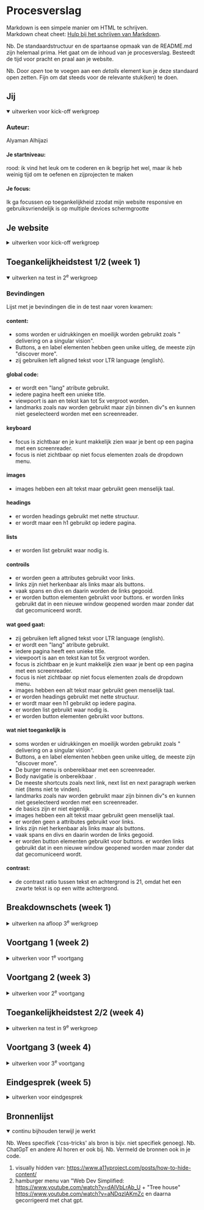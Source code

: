 # Procesverslag
Markdown is een simpele manier om HTML te schrijven.  
Markdown cheat cheet: [Hulp bij het schrijven van Markdown](https://github.com/adam-p/markdown-here/wiki/Markdown-Cheatsheet).

Nb. De standaardstructuur en de spartaanse opmaak van de README.md zijn helemaal prima. Het gaat om de inhoud van je procesverslag. Besteedt de tijd voor pracht en praal aan je website.

Nb. Door *open* toe te voegen aan een *details* element kun je deze standaard open zetten. Fijn om dat steeds voor de relevante stuk(ken) te doen.





## Jij

<details open>
  <summary>uitwerken voor kick-off werkgroep</summary>

  ### Auteur:
  Alyaman Alhijazi

  #### Je startniveau:
  rood: ik vind het leuk om te coderen en ik begrijp het wel, maar ik heb weinig tijd om te oefenen en zijprojecten te maken

  #### Je focus:
  Ik ga focussen op toegankelijkheid zzodat mijn website responsive en gebruiksvriendelijk is op multiple devices schermgrootte
 
</details>





## Je website

<details close>
  <summary>uitwerken voor kick-off werkgroep</summary>

  ### Je opdracht:
 ik ga de website koenigsegg namaken (https://www.koenigsegg.com/home)

  #### Screenshot(s) van de eerste pagina (small screen): 
  Home pagina 

  <img src="readme-images/Home1.png" width="375px" alt="Home pagina">
  <img src="readme-images/Home2.png" width="375px" alt="Home pagina">
  <img src="readme-images/Home3.png" width="375px" alt="Home pagina">
  <img src="readme-images/Home4.png" width="375px" alt="Home pagina">
  <img src="readme-images/Home5.png" width="375px" alt="Home pagina">
  <img src="readme-images/Home6.png" width="375px" alt="Home pagina">

  #### Screenshot(s) van de tweede pagina (small screen):
  About us pagina

  <img src="readme-images/About1.png" width="375px" alt="About us pagina">
  <img src="readme-images/About2.png" width="375px" alt="About us pagina">
  <img src="readme-images/About3.png" width="375px" alt="About us pagina">
  <img src="readme-images/About4.png" width="375px" alt="About us pagina">
  <img src="readme-images/About5.png" width="375px" alt="About us pagina">
  <img src="readme-images/About6.png" width="375px" alt="About us pagina">
  <img src="readme-images/About7.png" width="375px" alt="About us pagina">
 
</details>



## Toegankelijkheidstest 1/2 (week 1)

<details open>
  <summary>uitwerken na test in 2<sup>e</sup> werkgroep</summary>

  ### Bevindingen
  Lijst met je bevindingen die in de test naar voren kwamen:
  #### content:
  * soms worden er uidrukkingen en moeilijk worden gebruikt zoals " delivering on a singular vision".
  * Buttons, a en label elementen hebben geen unike uitleg, de meeste zijn "discover more".
  * zij gebruiken left aligned tekst voor LTR language (english).
  #### global code:
  * er wordt een "lang" atribute gebruikt.
  * iedere pagina heeft een unieke title.
  * viewpoort is aan en tekst kan tot 5x vergroot worden.
  * landmarks zoals nav worden gebruikt maar zijn binnen div"s en kunnen niet geselecteerd worden met een screenreader.
  #### keyboard
  * focus is zichtbaar en je kunt makkelijk zien waar je bent op een pagina met een screenreader.
  * focus is niet zichtbaar op niet focus elementen zoals de dropdown menu.
  #### images
  * images hebben een alt tekst maar gebruikt geen menselijk taal.
  #### headings
  * er worden headings gebruikt met nette structuur.
  * er wordt maar een h1 gebruikt op iedere pagina.
  #### lists
  * er worden list gebruikt waar nodig is.
  #### controils
  * er worden geen a attributes gebruikt voor links.
  * links zijn niet herkenbaar als links maar als buttons.
  * vaak spans en divs en daarin worden de links gegooid.
  * er worden button elementen gebruikt voor buttons.
  er worden links gebruikt dat in een nieuwe window geopened worden maar zonder dat dat gecomuniceerd wordt.
  #### wat goed gaat:
  * zij gebruiken left aligned tekst voor LTR language (english).
  * er wordt een "lang" atribute gebruikt.
  * iedere pagina heeft een unieke title.
  * viewpoort is aan en tekst kan tot 5x vergroot worden.
  * focus is zichtbaar en je kunt makkelijk zien waar je bent op een pagina met een screenreader.
  * focus is niet zichtbaar op niet focus elementen zoals de dropdown menu.
  * images hebben een alt tekst maar gebruikt geen menselijk taal.
  * er worden headings gebruikt met nette structuur.
  * er wordt maar een h1 gebruikt op iedere pagina.
  * er worden list gebruikt waar nodig is.
  * er worden button elementen gebruikt voor buttons.

  #### wat niet toegankelijk is
  * soms worden er uidrukkingen en moeilijk worden gebruikt zoals " delivering on a singular vision".
  * Buttons, a en label elementen hebben geen unike uitleg, de meeste zijn "discover more".
  * De burger menu is onbereikbaar met een screenreader.
  * Body navigatie is onbereikbaar .
  * De meeste shortcuts zoals next link, next list en next paragraph werken niet (items niet te vinden).
  * landmarks zoals nav worden gebruikt maar zijn binnen div"s en kunnen niet geselecteerd worden met een screenreader.
  * de basics zijn er niet eigenlijk .
  * images hebben een alt tekst maar gebruikt geen menselijk taal.
  * er worden geen a attributes gebruikt voor links.
  * links zijn niet herkenbaar als links maar als buttons.
  * vaak spans en divs en daarin worden de links gegooid.
  * er worden button elementen gebruikt voor buttons.
  er worden links gebruikt dat in een nieuwe window geopened worden maar zonder dat dat gecomuniceerd wordt.

  #### contrast:
  * de contrast ratio tussen tekst en achtergrond is 21, omdat het een zwarte tekst is op een witte achtergrond.

</details>



## Breakdownschets (week 1)

<details>
  <summary>uitwerken na afloop 3<sup>e</sup> werkgroep</summary>

  ### de hele pagina: 
  <img src="readme-images/koenigsegg-breakdown.png" width="375px" alt="breakdown van de hele pagina">

</details>





## Voortgang 1 (week 2)

<details>
  <summary>uitwerken voor 1<sup>e</sup> voortgang</summary>

  ### Stand van zaken
  hier dit ging goed & dit was lastig (neem ook screenshots op van delen van je website en code)


  ### Agenda voor meeting
  samen met je groepje opstellen

  | Alyaman      | student 2          | student 3    | student 4        |
  | ---            | ---                | ---          | ---              |
  | SVG in logo | en dit             | en ik dit    | en dan ik dat    |
  | Buttons achtergrond images | dit als er tijd is | nog een punt | dit wil ik zeker |
  |menu knop illustraties   | ...                | ...          | ...              |
  |pijltjes in de buttons|

  ### Verslag van meeting
  hier na afloop snel de uitkomsten van de meeting vastleggen

  - Een button gebruiken voor de burger menu
  - Geen externe link gebruiken voor de svg's (ook in het logo niet)
  - Focus eeerst op de html, css, js en op het eind de animaties van de buttons
  - gebruik svg's voor de de pijltjes
  - maak gebruik van borders voor het animeren van de buttons
  - een uitgebreide toegankelijkheid test (loop de checklist na)
  - image compress voor duurzaamheid 

</details>





## Voortgang 2 (week 3)

<details>
  <summary>uitwerken voor 2<sup>e</sup> voortgang</summary>

  ### Stand van zaken
  hier dit ging goed & dit was lastig (neem ook screenshots op van delen van je website en code)


  ### Agenda voor meeting
  samen met je groepje opstellen

  |Alyaman      | student 2          | student 3    | student 4        |
  | ---            | ---                | ---          | ---              |
  | Video tag youtube embeded | en dit             | en ik dit    | en dan ik dat    |
  | wat is tabindex en autofocus?| dit als er tijd is | nog een punt | dit wil ik zeker |
  | time out?    | ...                | ...          | ...              |


  ### Verslag van meeting
  hier na afloop snel de uitkomsten van de meeting vastleggen

  - makkelijk een embed code kopieren van youtube
  - geen idee wat tabindex is
  - buttons met z-index 100 

</details>





## Toegankelijkheidstest 2/2 (week 4)

<details>
  <summary>uitwerken na test in 9<sup>e</sup> werkgroep</summary>

  ### Bevindingen
  ## wat er verbeterd is:
  Lijst met je bevindingen die in de test naar voren kwamen (geef ook aan wat er verbeterd is):

  * Buttons en links hebben een unieke uitleg.
  * De burger menu is bereikbaar met een screenreader.
  * Body navigatie is bereikbaar met een screen reader .
  * landmarks kunnen geselecteerd worden.
  * images hebben een alt tekst en worden duidelijk uitgelegt in menselijk taal.
  * er worden a attributes gebruikt voor links.
  * links zijn nu herkenbaar als links maar als buttons.
  * geen links in spans en divs.
  * er worden button elementen gebruikt voor buttons.

</details>





## Voortgang 3 (week 4)

<details>
  <summary>uitwerken voor 3<sup>e</sup> voortgang</summary>

  ### Stand van zaken
  hier dit ging goed & dit was lastig (neem ook screenshots op van delen van je website en code)


  ### Agenda voor meeting
  samen met je groepje opstellen

  | student 1      | student 2          | student 3    | student 4        |
  | ---            | ---                | ---          | ---              |
  | dit bespreken  | en dit             | en ik dit    | en dan ik dat    |
  | en dat ook nog | dit als er tijd is | nog een punt | dit wil ik zeker |
  | ...            | ...                | ...          | ...              |


  ### Verslag van meeting
  hier na afloop snel de uitkomsten van de meeting vastleggen

  - punt 1
  - punt 2
  - nog een punt
  - ...

</details>





## Eindgesprek (week 5)

<details>
  <summary>uitwerken voor eindgesprek</summary>

  ### Je uitkomst - karakteristiek screenshots:
  <img src="readme-images/uitkomst1.png" width="375px" alt="navigatie tabs">
  <img src="readme-images/uitkomst2.png" width="375px" alt="menu">
  <img src="readme-images/uitkomst3.png" width="375px" alt="landing">
  <img src="readme-images/uitkomst4.png" width="375px" alt="footer">

  ### Dit ging goed/Heb ik geleerd: 
  * wat er heel goed ging en vond ik super nuttig is het leren positioneren met grid. ik heb bijna bij alles display:grid; gebruikt.
  * wat er ook goed is het maken van de hamburger menu in JavaScript (na zoveel pogingen :()).
  * het gebruik van pseudo elementen was ook heel handig.
  * het animeren met key frames.
  * responsive maken met media querys ging verbasend lekker, grid areas zijn heel handig



  ### Dit was lastig/Is niet gelukt:
  * ik wilde mijn hamburger menu in js maken omdat ik met JS wilde experimenteren maar ik eindigde met zoveel tutorials te kijken en dat heeft zoveel tijd gekost.

  * Ik heb heel lang geprobeerd om de path animaties van buttons werkend e krijgen maar vond ik heel lastig, overweldigend en onoverzichtelijk.(ik heb het ook vaak niet precies om de tekst heen kunnen krijgen)
  <img src="readme-images/button.png" width="375px" alt="button achtergrond">

  * in de website zijn er overal scroll animaties, ik wilde dat zo graag leren maar heb het tot het eind gelaten zodat ik op de belangrijke dingen kan consentreren en helaas kan het niet meer binnen de tijd.

  * Ik heb een warning dat een section lacks heading, ik heb de visually hidden code gebruikt van w3school maar het werkte niet op dat h2 tag dus ik heb nog steeds een warning.

  * ik heb geprobeerd om de border van de navigatie tabs te animeren met :has maar helaas niet gelukt
  <img src="readme-images/has.png" width="375px" alt=":has poging">


</details>





## Bronnenlijst

<details open>
  <summary>continu bijhouden terwijl je werkt</summary>

  Nb. Wees specifiek ('css-tricks' als bron is bijv. niet specifiek genoeg). 
  Nb. ChatGpT en andere AI horen er ook bij.
  Nb. Vermeld de bronnen ook in je code.

  1. visually hidden van: https://www.a11yproject.com/posts/how-to-hide-content/ 
  2. hamburger menu van "Web Dev Simplified: https://www.youtube.com/watch?v=dAIVbLrAb_U + "Tree house" https://www.youtube.com/watch?v=aNDqzlAKmZc en daarna gecorrigeerd met chat gpt.

</details>